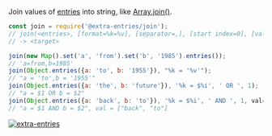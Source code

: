 Join values of [entries] into string, like [Array.join()].

```javascript
const join = require('@extra-entries/join');
// join(<entries>, [format=%k=%v], [separator=,], [start index=0], [values target], [values at], [begin=0], [end], [target=''])
// -> <target>

join(new Map().set('a', 'from').set('b', '1985').entries());
// 'a=from,b=1985'
join(Object.entries({a: 'to', b: '1955'}), "%k = '%v'");
// "a = 'to',b = '1955'"
join(Object.entries({a: 'the', b: 'future'}), '%k = $%i', ' OR ', 1);
// "a = $1 OR b = $2"
join(Object.entries({a: 'back', b: 'to'}), '%k = $%i', ' AND ', 1, val=[]);
// "a = $1 AND b = $2", val = ["back", "to"]
```


[![extra-entries](https://i.imgur.com/iICkjUV.jpg)](https://www.npmjs.com/package/extra-entries)

[entries]: https://developer.mozilla.org/en-US/docs/Web/JavaScript/Reference/Global_Objects/Array/entries
[Array.join()]: https://developer.mozilla.org/en-US/docs/Web/JavaScript/Reference/Global_Objects/Array/join
